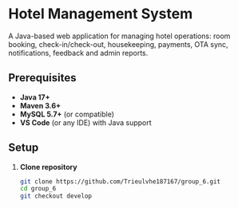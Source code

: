 # Hotel Management System

A Java-based web application for managing hotel operations: room booking, check-in/check-out, housekeeping, payments, OTA sync, notifications, feedback and admin reports.

## Prerequisites

- **Java 17+**  
- **Maven 3.6+**  
- **MySQL 5.7+** (or compatible)  
- **VS Code** (or any IDE) with Java support  

## Setup

1. **Clone repository**  
   ```bash
   git clone https://github.com/Trieulvhe187167/group_6.git
   cd group_6
   git checkout develop
